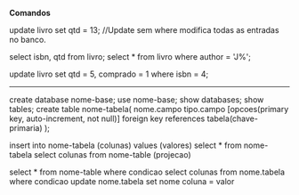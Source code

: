 **Comandos**

update livro set qtd = 13;
//Update sem where modifica todas as entradas no banco.

select isbn, qtd from livro;
select * from livro where author = 'J%';

update livro set qtd = 5, comprado = 1 where isbn = 4;

---

create database nome-base;
use nome-base;
show databases;
show tables;
create table nome-tabela(
  nome.campo tipo.campo [opcoes(primary key, auto-increment, not null)]
  foreign key references tabela(chave-primaria)
);

insert into nome-tabela (colunas) values (valores)
select * from nome-tabela
select colunas from nome-table (projecao)

select * from nome-table where condicao
select colunas from nome.tabela where condicao
update nome.tabela set nome coluna = valor
